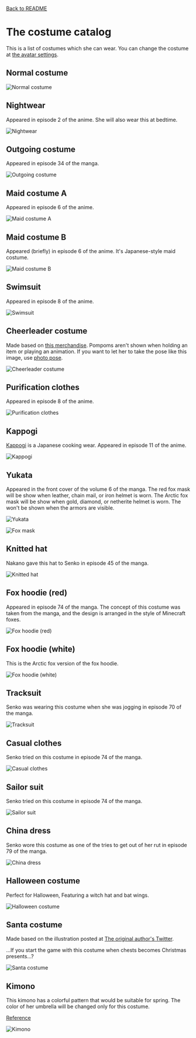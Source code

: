[Back to README](./README.md)

# The costume catalog
This is a list of costumes which she can wear. You can change the costume at [the avatar settings](./README.md#action-4-1-costume-change).

## Normal costume
![Normal costume](README_images/costume_default.jpg)

## Nightwear
Appeared in episode 2 of the anime. She will also wear this at bedtime.

![Nightwear](README_images/costume_nightwear.jpg)

## Outgoing costume
Appeared in episode 34 of the manga.

![Outgoing costume](README_images/costume_outgoing.jpg)

## Maid costume A
Appeared in episode 6 of the anime.

![Maid costume A](README_images/costume_maid_a.jpg)

## Maid costume B
Appeared (briefly) in episode 6 of the anime. It's Japanese-style maid costume.

![Maid costume B](README_images/costume_maid_b.jpg)

## Swimsuit
Appeared in episode 8 of the anime.

![Swimsuit](README_images/costume_swimsuit.jpg)

## Cheerleader costume
Made based on [this merchandise](https://www.amazon.co.jp/gp/product/B07XZ6754D). Pompoms aren't shown when holding an item or playing an animation. If you want to let her to take the pose like this image, use [photo pose](./README.md#page-3-the-photo-poses).

![Cheerleader costume](README_images/costume_cheerleader.jpg)

## Purification clothes
Appeared in episode 8 of the anime.

![Purification clothes](README_images/costume_purification.jpg)

## Kappogi
[Kappogi](https://en.wikipedia.org/wiki/Kappōgi) is a Japanese cooking wear. Appeared in episode 11 of the anime.

![Kappogi](README_images/kappogi.jpg)

## Yukata
Appeared in the front cover of the volume 6 of the manga. The red fox mask will be show when leather, chain mail, or iron helmet is worn. The Arctic fox mask will be show when gold, diamond, or netherite helmet is worn. The won't be shown when the armors are visible.

![Yukata](README_images/costume_yukata.jpg)

![Fox mask](README_images/costume_fox_mask.jpg)

## Knitted hat
Nakano gave this hat to Senko in episode 45 of the manga.

![Knitted hat](README_images/costume_knitted_hat.jpg)

## Fox hoodie (red)
Appeared in episode 74 of the manga. The concept of this costume was taken from the manga, and the design is arranged in the style of Minecraft foxes.

![Fox hoodie (red)](README_images/costume_fox_hoodie_red.jpg)

## Fox hoodie (white)
This is the Arctic fox version of the fox hoodie.

![Fox hoodie (white)](README_images/costume_fox_hoodie_white.jpg)

## Tracksuit
Senko was wearing this costume when she was jogging in episode 70 of the manga.

![Tracksuit](README_images/costume_tracksuit.jpg)

## Casual clothes
Senko tried on this costume in episode 74 of the manga.

![Casual clothes](README_images/costume_casual.jpg)

## Sailor suit
Senko tried on this costume in episode 74 of the manga.

![Sailor suit](README_images/costume_sailor.jpg)

## China dress
Senko wore this costume as one of the tries to get out of her rut in episode 79 of the manga.

![China dress](README_images/costume_china_dress.jpg)

## Halloween costume
Perfect for Halloween, Featuring a witch hat and bat wings.

![Halloween costume](README_images/costume_halloween.jpg)

## Santa costume
Made based on the illustration posted at [The original author's Twitter](https://twitter.com/rimukoro/status/1342066683704352768).

...If you start the game with this costume when chests becomes Christmas presents...?

![Santa costume](README_images/costume_santa.jpg)

## Kimono
This kimono has a colorful pattern that would be suitable for spring. The color of her umbrella will be changed only for this costume.

[Reference](https://twitter.com/Kanda_omiyage/status/1627141001197531136?t=pWBnib7WuzlAD-uUdDcqIg&s=19)

![Kimono](README_images/costume_kimono.jpg)